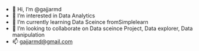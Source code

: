 - 👋 Hi, I’m @gajjarmd
- 👀 I’m interested in Data Analytics
- 🌱 I’m currently learning Data Sceince fromSimplelearn
- 💞️ I’m looking to collaborate on Data sceince Project, Data explorer, Data manipulation
- 📫 gajjarmd@gmail.com

<!---
gajjarmd/gajjarmd is a ✨ special ✨ repository because its `README.md` (this file) appears on your GitHub profile.
You can click the Preview link to take a look at your changes.
--->
